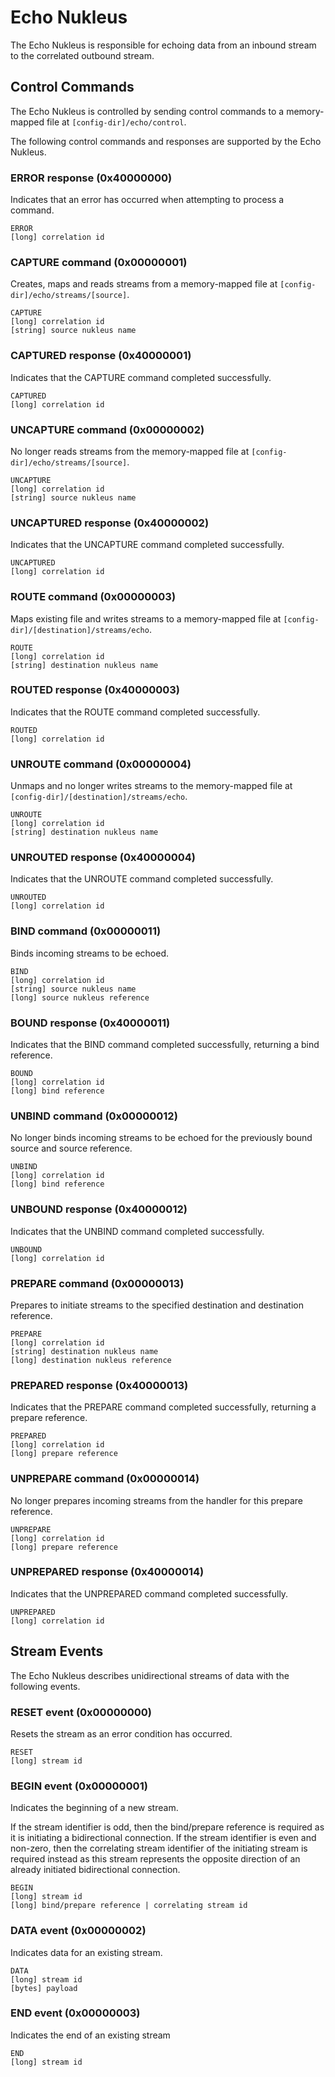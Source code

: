 # Echo Nukleus

The Echo Nukleus is responsible for echoing data from an inbound stream to the correlated outbound stream.

## Control Commands
The Echo Nukleus is controlled by sending control commands to a memory-mapped file at `[config-dir]/echo/control`.

The following control commands and responses are supported by the Echo Nukleus.

### ERROR response (0x40000000)
Indicates that an error has occurred when attempting to process a command. 

```
ERROR
[long] correlation id
```

### CAPTURE command (0x00000001)
Creates, maps and reads streams from a memory-mapped file at `[config-dir]/echo/streams/[source]`.

```
CAPTURE
[long] correlation id
[string] source nukleus name
```

### CAPTURED response (0x40000001)
Indicates that the CAPTURE command completed successfully. 

```
CAPTURED
[long] correlation id
```

### UNCAPTURE command (0x00000002)
No longer reads streams from the memory-mapped file at `[config-dir]/echo/streams/[source]`.

```
UNCAPTURE
[long] correlation id
[string] source nukleus name
```

### UNCAPTURED response (0x40000002)
Indicates that the UNCAPTURE command completed successfully. 

```
UNCAPTURED
[long] correlation id
```

### ROUTE command (0x00000003)
Maps existing file and writes streams to a memory-mapped file at `[config-dir]/[destination]/streams/echo`.

```
ROUTE
[long] correlation id
[string] destination nukleus name
```

### ROUTED response (0x40000003)
Indicates that the ROUTE command completed successfully. 

```
ROUTED
[long] correlation id
```

### UNROUTE command (0x00000004)
Unmaps and no longer writes streams to the memory-mapped file at `[config-dir]/[destination]/streams/echo`.

```
UNROUTE
[long] correlation id
[string] destination nukleus name
```

### UNROUTED response (0x40000004)
Indicates that the UNROUTE command completed successfully. 

```
UNROUTED
[long] correlation id
```

### BIND command (0x00000011)
Binds incoming streams to be echoed. 

```
BIND
[long] correlation id
[string] source nukleus name
[long] source nukleus reference
```

### BOUND response (0x40000011)
Indicates that the BIND command completed successfully, returning a bind reference. 

```
BOUND
[long] correlation id
[long] bind reference
```

### UNBIND command (0x00000012)
No longer binds incoming streams to be echoed for the previously bound source and source reference.

```
UNBIND
[long] correlation id
[long] bind reference
```

### UNBOUND response (0x40000012)
Indicates that the UNBIND command completed successfully. 

```
UNBOUND
[long] correlation id
```

### PREPARE command (0x00000013)
Prepares to initiate streams to the specified destination and destination reference.

```
PREPARE
[long] correlation id
[string] destination nukleus name
[long] destination nukleus reference
```

### PREPARED response (0x40000013)
Indicates that the PREPARE command completed successfully, returning a prepare reference. 

```
PREPARED
[long] correlation id
[long] prepare reference
```

### UNPREPARE command (0x00000014)
No longer prepares incoming streams from the handler for this prepare reference.

```
UNPREPARE
[long] correlation id
[long] prepare reference
```

### UNPREPARED response (0x40000014)
Indicates that the UNPREPARED command completed successfully. 

```
UNPREPARED
[long] correlation id
```

## Stream Events
The Echo Nukleus describes unidirectional streams of data with the following events.

### RESET event (0x00000000)
Resets the stream as an error condition has occurred.

```
RESET
[long] stream id
```

### BEGIN event (0x00000001)
Indicates the beginning of a new stream.

If the stream identifier is odd, then the bind/prepare reference is required as it is initiating a bidirectional connection.
If the stream identifier is even and non-zero, then the correlating stream identifier of the initiating stream is required instead as this stream represents the opposite direction of an already initiated bidirectional connection.

```
BEGIN
[long] stream id
[long] bind/prepare reference | correlating stream id
```

### DATA event (0x00000002)
Indicates data for an existing stream.

```
DATA
[long] stream id
[bytes] payload
```

### END event (0x00000003)
Indicates the end of an existing stream

```
END
[long] stream id
```
